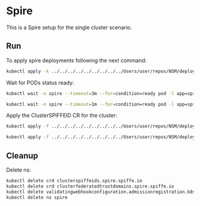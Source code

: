 # Spire

This is a Spire setup for the single cluster scenario.

## Run

To apply spire deployments following the next command:
```bash
kubectl apply -k ../../../../../../../../../Users/user/repos/NSM/deployments-k8s/examples/spire/single_cluster
```

Wait for PODs status ready:
```bash
kubectl wait -n spire --timeout=3m --for=condition=ready pod -l app=spire-server
```
```bash
kubectl wait -n spire --timeout=1m --for=condition=ready pod -l app=spire-agent
```

Apply the ClusterSPIFFEID CR for the cluster:
```bash
kubectl apply -f ../../../../../../../../../Users/user/repos/NSM/deployments-k8s/examples/spire/single_cluster/clusterspiffeid-template.yaml
```

```bash
kubectl apply -f ../../../../../../../../../Users/user/repos/NSM/deployments-k8s/examples/spire/base/clusterspiffeid-webhook-template.yaml
```

## Cleanup

Delete ns:
```bash
kubectl delete crd clusterspiffeids.spire.spiffe.io
kubectl delete crd clusterfederatedtrustdomains.spire.spiffe.io
kubectl delete validatingwebhookconfiguration.admissionregistration.k8s.io/spire-controller-manager-webhook
kubectl delete ns spire
```
